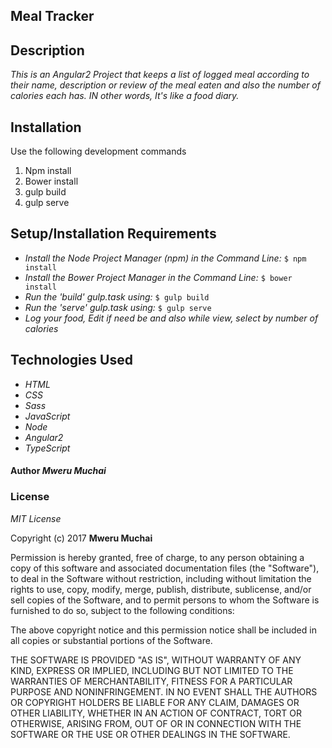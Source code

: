 ## Meal Tracker

## Description

_This is an Angular2 Project that keeps a list of logged meal according to their name, description or review of the meal eaten and also the number of calories each has. IN other words, It's like a food diary._

## Installation
 Use the following development commands
 1. Npm install
 2. Bower install
 3. gulp build
 4. gulp serve

## Setup/Installation Requirements

* _Install the Node Project Manager (npm) in the Command Line:_ ``$ npm install``
* _Install the Bower Project Manager in the Command Line:_ ``$ bower install``
* _Run the 'build' gulp.task using:_ ``$ gulp build``
* _Run the 'serve' gulp.task using:_ ``$ gulp serve``
* _Log your food, Edit if need be and also while view, select by number of calories_

## Technologies Used

* _HTML_
* _CSS_
* _Sass_
* _JavaScript_
* _Node_
* _Angular2_
* _TypeScript_

#### Author _**Mweru Muchai**_

### License

*MIT License*

Copyright (c) 2017 **Mweru Muchai**

Permission is hereby granted, free of charge, to any person obtaining a copy of this software and associated documentation files (the "Software"), to deal in the Software without restriction, including without limitation the rights to use, copy, modify, merge, publish, distribute, sublicense, and/or sell copies of the Software, and to permit persons to whom the Software is furnished to do so, subject to the following conditions:

The above copyright notice and this permission notice shall be included in all copies or substantial portions of the Software.

THE SOFTWARE IS PROVIDED "AS IS", WITHOUT WARRANTY OF ANY KIND, EXPRESS OR IMPLIED, INCLUDING BUT NOT LIMITED TO THE WARRANTIES OF MERCHANTABILITY, FITNESS FOR A PARTICULAR PURPOSE AND NONINFRINGEMENT. IN NO EVENT SHALL THE AUTHORS OR COPYRIGHT HOLDERS BE LIABLE FOR ANY CLAIM, DAMAGES OR OTHER LIABILITY, WHETHER IN AN ACTION OF CONTRACT, TORT OR OTHERWISE, ARISING FROM, OUT OF OR IN CONNECTION WITH THE SOFTWARE OR THE USE OR OTHER DEALINGS IN THE SOFTWARE.
